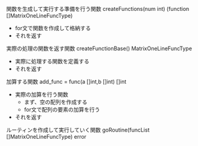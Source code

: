 関数を生成して実行する準備を行う関数
createFunctions(num int) (function []MatrixOneLineFuncType)
- for文で関数を作成して格納する
- それを返す

実際の処理の関数を返す関数
createFunctionBase() MatrixOneLineFuncType
- 実際に処理する関数を定義する
- それを返す

加算する関数
add_func = func(a []int,b []int) []int
- 実際の加算を行う関数
    - まず、空の配列を作成する
    - for文で配列の要素の加算を行う
- それを返す

ルーティンを作成して実行していく関数
goRoutine(funcList []MatrixOneLineFuncType) error